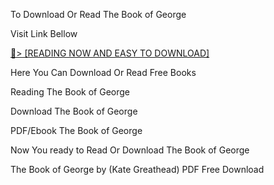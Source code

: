 To Download Or Read The Book of George

Visit Link Bellow

<a href="https://uk.ebookarea.xyz/?book=203579186-the-book-of-george">📖&gt; [READING NOW AND EASY TO DOWNLOAD]</a>

Here You Can Download Or Read Free Books

Reading The Book of George

Download The Book of George

PDF/Ebook The Book of George

Now You ready to Read Or Download The Book of George

The Book of George by (Kate Greathead) PDF Free Download

